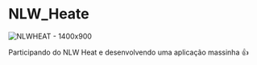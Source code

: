 # NLW_Heate

![NLWHEAT - 1400x900](https://user-images.githubusercontent.com/84868622/138180237-112907bb-e68a-44ba-88da-c20e706d14af.png)

Participando do NLW Heat e desenvolvendo uma aplicação massinha 👍
